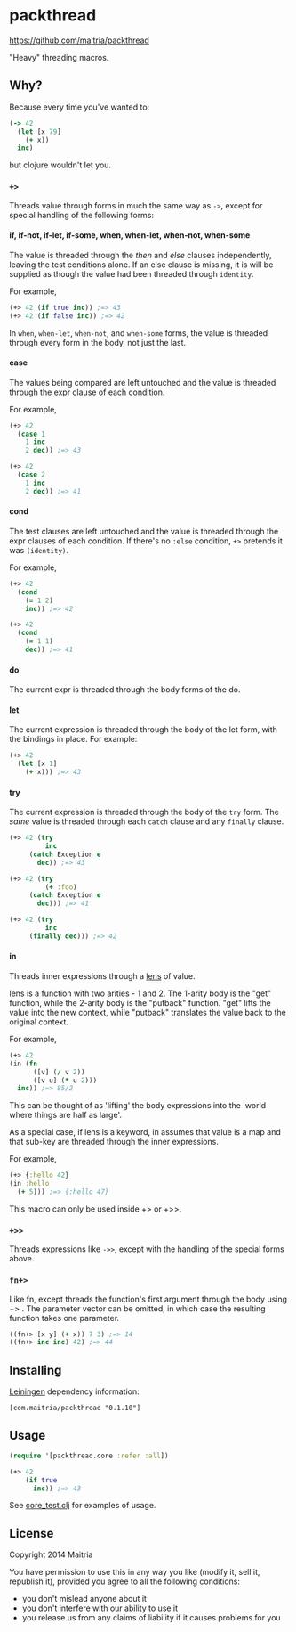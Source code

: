 # packthread

https://github.com/maitria/packthread

"Heavy" threading macros.

## Why?

Because every time you've wanted to:

```clojure
(-> 42
  (let [x 79]
    (+ x))
  inc)
```

but clojure wouldn't let you.

### `+>`

Threads value through forms in much the same way as `->`, except for special
handling of the following forms:
  
####  if, if-not, if-let, if-some, when, when-let, when-not, when-some

The value is threaded through the *then* and *else* clauses independently,
leaving the test conditions alone.  If an else clause is missing, it is
will be supplied as though the value had been threaded through `identity`.

For example,

```clojure
(+> 42 (if true inc)) ;=> 43
(+> 42 (if false inc)) ;=> 42
```
      
In `when`, `when-let`, `when-not`, and `when-some` forms, the value is
threaded through every form in the body, not just the last.

#### case

The values being compared are left untouched and the value is threaded through
the expr clause of each condition.

For example,

```clojure
(+> 42
  (case 1
    1 inc
    2 dec)) ;=> 43

(+> 42
  (case 2
    1 inc
    2 dec)) ;=> 41
```

#### cond

The test clauses are left untouched and the value is threaded through the expr
clauses of each condition.  If there's no `:else` condition, `+>` pretends it
was `(identity)`.

For example,

```clojure
(+> 42
  (cond
    (= 1 2)
    inc)) ;=> 42

(+> 42
  (cond
    (= 1 1)
    dec)) ;=> 41
```

#### do
    
The current expr is threaded through the body forms of the do.

#### let

The current expression is threaded through the body of the let form, with the
bindings in place. For example:

```clojure
(+> 42 
  (let [x 1] 
    (+ x))) ;=> 43
```

#### try

The current expression is threaded through the body of the `try` form.  The
_same_ value is threaded through each `catch` clause and any `finally` clause.

```clojure
(+> 42 (try
         inc
	 (catch Exception e
	   dec)) ;=> 43

(+> 42 (try
         (+ :foo)
	 (catch Exception e
	   dec))) ;=> 41

(+> 42 (try
         inc
	 (finally dec))) ;=> 42
```

#### in

Threads inner expressions through a [lens] of value.

lens is a function with two arities - 1 and 2.  The 1-arity body is the "get"
function, while the 2-arity body is the "putback" function.  "get" lifts the
value into the new context, while "putback" translates the value back to the
original context.

For example,

```clojure
(+> 42
(in (fn 
      ([v] (/ v 2))
      ([v u] (* u 2)))
  inc)) ;=> 85/2
```

This can be thought of as 'lifting' the body expressions into the 'world
where things are half as large'.

As a special case, if lens is a keyword, in assumes that value is a
map and that sub-key are threaded through the inner expressions.

For example,

```clojure
(+> {:hello 42}
(in :hello
  (+ 5))) ;=> {:hello 47}
```

This macro can only be used inside +> or +>>.

### `+>>`

Threads expressions like `->>`, except with the handling of the special forms
above.

### `fn+>`

Like fn, except threads the function's first argument through the body using
+> .  The parameter vector can be omitted, in which case the resulting function
takes one parameter.

```clojure
((fn+> [x y] (+ x)) 7 3) ;=> 14
((fn+> inc inc) 42) ;=> 44
```

## Installing

[Leiningen](http://github.com/technomancy/leiningen/) dependency information:

```
[com.maitria/packthread "0.1.10"]
```

## Usage

```clojure
(require '[packthread.core :refer :all])

(+> 42
    (if true
      inc)) ;=> 43
```

See [core_test.clj](test/packthread/core_test.clj) for examples of usage.

## License

Copyright 2014 Maitria

You have permission to use this in any way you like (modify it, sell it, republish it), 
provided you agree to all the following conditions:

* you don't mislead anyone about it
* you don't interfere with our ability to use it
* you release us from any claims of liability if it causes problems for you

[lens]: http://repository.upenn.edu/cgi/viewcontent.cgi?article=1044&context=cis_reports
